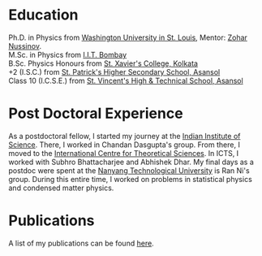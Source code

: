
# Education
Ph.D. in Physics from [Washington University in St. Louis](https://physics.wustl.edu/), Mentor: [Zohar Nussinov](https://physics.wustl.edu/people/zohar-nussinov).\
M.Sc. in Physics from [I.I.T. Bombay](https://www.phy.iitb.ac.in/)\
B.Sc. Physics Honours from [St. Xavier's College, Kolkata](https://www.sxccal.edu/)\
+2 (I.S.C.) from [St. Patrick's Higher Secondary School, Asansol](http://stpatricksschoolasansol.in/)\
Class 10 (I.C.S.E.) from [St. Vincent's High & Technical School, Asansol](http://stvincentsschoolasansol.in/)

# Post Doctoral Experience
As a postdoctoral fellow, I started my journey at the [Indian Institute of Science](http://www.physics.iisc.ac.in/). There, I worked in Chandan Dasgupta's group. From there, I moved to the [International Centre for Theoretical Sciences](https://icts.res.in/). In ICTS, I worked with Subhro Bhattacharjee and Abhishek Dhar. My final days as a postdoc were spent at the [Nanyang Technological University](https://personal.ntu.edu.sg/r.ni/) is Ran Ni's group. During this entire time, I worked on problems in statistical physics and condensed matter physics.

# Publications
A list of my publications can be found [here](https://scholar.google.co.in/citations?user=gJdIrrsAAAAJ).
